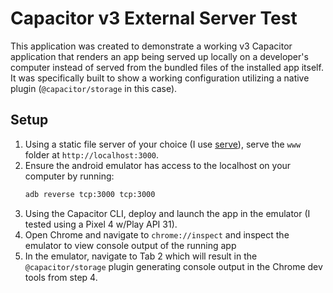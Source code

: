 # Capacitor v3 External Server Test
This application was created to demonstrate a working v3 Capacitor application that renders an app being served up locally on a developer's computer instead of served from the bundled files of the installed app itself. It was specifically built to show a working configuration utilizing a native plugin (`@capacitor/storage` in this case).

## Setup
1. Using a static file server of your choice (I use [serve](https://www.npmjs.com/package/serve)), serve the `www` folder at `http://localhost:3000`.
2. Ensure the android emulator has access to the localhost on your computer by running:
   ```bash
   adb reverse tcp:3000 tcp:3000
   ```
3. Using the Capacitor CLI, deploy and launch the app in the emulator (I tested using a Pixel 4 w/Play API 31).
4. Open Chrome and navigate to `chrome://inspect` and inspect the emulator to view console output of the running app
5. In the emulator, navigate to Tab 2 which will result in the `@capacitor/storage` plugin generating console output in the Chrome dev tools from step 4.